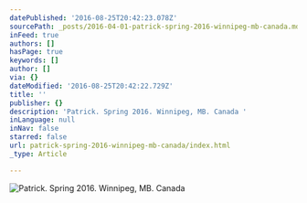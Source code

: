 ```yaml
---
datePublished: '2016-08-25T20:42:23.078Z'
sourcePath: _posts/2016-04-01-patrick-spring-2016-winnipeg-mb-canada.md
inFeed: true
authors: []
hasPage: true
keywords: []
author: []
via: {}
dateModified: '2016-08-25T20:42:22.729Z'
title: ''
publisher: {}
description: 'Patrick. Spring 2016. Winnipeg, MB. Canada '
inLanguage: null
inNav: false
starred: false
url: patrick-spring-2016-winnipeg-mb-canada/index.html
_type: Article

---
```

![Patrick. Spring 2016. Winnipeg, MB. Canada ](https://the-grid-user-content.s3-us-west-2.amazonaws.com/b67eaff1-105b-4dc4-a821-067b4fbcd62c.jpg)